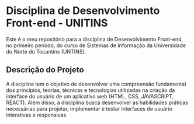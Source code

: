 # Disciplina de Desenvolvimento Front-end - UNITINS

Este é o meu repositório para a disciplina de Desenvolvimento Front-end, no primeiro período, do curso de Sistemas de Informação da Universidade do Norte do Tocantins (UNTINS).

## Descrição do Projeto


A disciplina tem o objetivo de desenvolver uma compreensão fundamental dos princípios, teorias, técnicas e tecnologias utilizadas na criação da interface do usuário de um aplicativo web (HTML, CSS, JAVASCRIPT, REACT). Além disso, a disciplina busca desenvolver as habilidades práticas necessárias para projetar, implementar e testar interfaces de usuário interativas e responsivas
